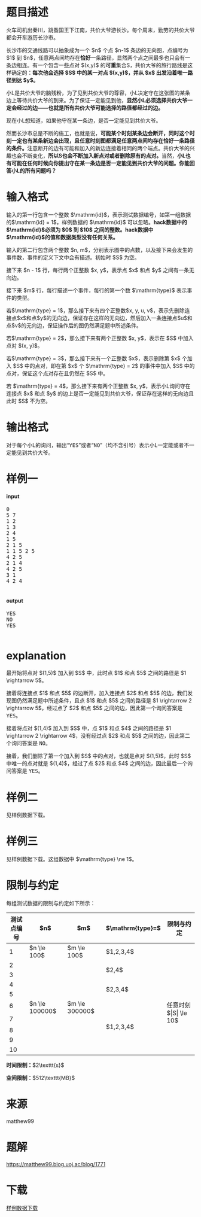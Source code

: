 # 题目描述

<p>火车司机出秦川，跳蚤国王下江南，共价大爷游长沙。每个周末，勤劳的共价大爷都会开车游历长沙市。</p>
<p>长沙市的交通线路可以抽象成为一个 $n$ 个点 $n-1$ 条边的无向图，点编号为 $1$ 到 $n$，任意两点间均存在<strong>恰好</strong>一条路径，显然两个点之间最多也只会有一条边相连。有一个包含一些点对 $(x,y)$ 的<strong>可重</strong>集合S，共价大爷的旅行路线是这样确定的：<strong>每次他会选择 $S$ 中的某一对点 $(x,y)$，并从 $x$ 出发沿着唯一路径到达 $y$。</strong></p>
<p>小L是共价大爷的脑残粉，为了见到共价大爷的尊容，小L决定守在这张图的某条边上等待共价大爷的到来。为了保证一定能见到他，<strong>显然小L必须选择共价大爷一定会经过的边——也就是所有共价大爷可能选择的路径都经过的边。</strong></p>
<p>现在小L想知道，如果他守在某一条边，是否一定能见到共价大爷。</p>
<p>然而长沙市总是不断的施工，也就是说，<strong>可能某个时刻某条边会断开，同时这个时刻一定也有某条新边会出现，且任意时刻图都满足任意两点间均存在恰好一条路径的条件。</strong>注意断开的边有可能和加入的新边连接着相同的两个端点。共价大爷的兴趣也会不断变化，<strong>所以S也会不断加入新点对或者删除原有的点对。</strong>当然，<strong>小L也有可能在任何时候向你提出守在某一条边是否一定能见到共价大爷的问题。你能回答小L的所有问题吗？</strong></p>

# 输入格式


<p>输入的第一行包含一个整数 $\mathrm{id}$，表示测试数据编号，如第一组数据的$\mathrm{id} = 1$，样例数据的 $\mathrm{id}$ 可以忽略。<strong>hack数据中的 $\mathrm{id}$必须为 $0$ 到 $10$ 之间的整数。hack数据中$\mathrm{id}$的值和数据类型没有任何关系。</strong></p>
<p>输入的第二行包含两个整数 $n, m$，分别表示图中的点数，以及接下来会发生的事件数，事件的定义下文中会有描述。初始时 $S$ 为空。</p>
<p>接下来 $n - 1$ 行，每行两个正整数 $x, y$，表示点 $x$ 和点 $y$ 之间有一条无向边。</p>
<p>接下来 $m$ 行，每行描述一个事件，每行的第一个数 $\mathrm{type}$ 表示事件的类型。</p>
<p>若$\mathrm{type} = 1$，那么接下来有四个正整数$x, y, u, v$，表示先删除连接点$x$和点$y$的无向边，保证存在这样的无向边，然后加入一条连接点$u$和点$v$的无向边，保证操作后的图仍然满足题中所述条件。</p>
<p>若$\mathrm{type} = 2$，那么接下来有两个正整数 $x, y$，表示在 $S$ 中加入点对 $(x, y)$。</p>
<p>若$\mathrm{type} = 3$，那么接下来有一个正整数 $x$，表示删除第 $x$ 个加入 $S$ 中的点对，即在第 $x$ 个 $\mathrm{type} = 2$ 的事件中加入 $S$ 中的点对，保证这个点对存在且仍然在 $S$ 中。</p>
<p>若 $\mathrm{type} = 4$，那么接下来有两个正整数 $x, y$，表示小L询问守在连接点 $x$ 和点 $y$ 的边上是否一定能见到共价大爷，保证存在这样的无向边且此时 $S$ 不为空。</p>

# 输出格式


<p>对于每个小L的询问，输出“<samp>YES</samp>”或者“<samp>NO</samp>”（均不含引号）表示小L一定能或者不一定能见到共价大爷。</p>

# 样例一


<h4>input</h4>
<pre>0
5 7
1 2
1 3
2 4
1 5
2 1 5
1 1 5 2 5
4 2 5
2 1 4
4 2 5
3 1
4 2 4

</pre>

<h4>output</h4>
<pre>YES
NO
YES

</pre>


# explanation


<p>最开始将点对 $(1,5)$ 加入到 $S$ 中，此时点 $1$ 和点 $5$ 之间的路径是 $1 \rightarrow 5$。</p>
<p>接着将连接点 $1$ 和点 $5$ 的边断开，加入连接点 $2$ 和点 $5$ 的边，我们发现图仍然满足题中所述条件，且点 $1$ 和点 $5$ 之间的路径是 $1 \rightarrow 2 \rightarrow 5$，经过点了 $2$ 和点 $5$ 之间的边，因此第一个询问答案是 <samp>YES</samp>。</p>
<p>接着将点对 $(1,4)$ 加入到 $S$ 中，点 $1$ 和点 $4$ 之间的路径是 $1 \rightarrow 2 \rightarrow 4$，没有经过点 $2$ 和点 $5$ 之间的边，因此第二个询问答案是 <samp>NO</samp>。</p>
<p>接着，我们删除了第一个加入到 $S$ 中的点对，也就是点对 $(1,5)$，此时 $S$ 中唯一的点对就是 $(1,4)$，经过了点 $2$ 和点 $4$ 之间的边，因此最后一个询问答案是 <samp>YES</samp>。</p>

# 样例二


<p>见样例数据下载。</p>

# 样例三


<p>见样例数据下载。这组数据中 $\mathrm{type} \ne 1$。</p>

# 限制与约定


<p>每组测试数据的限制与约定如下所示：</p>
<div class="table-responsive">
<table class="table table-bordered table-text-center table-vertical-middle"><thead><tr><th>测试点编号</th>
<th>$n$</th>
<th>$m$</th>
<th>$\mathrm{type}=$</th>
<th>限制与约定</th>
</tr></thead><tbody><tr><td>1</td><td>$n \le 100$</td><td>$m \le 100$</td><td>$1,2,3,4$</td><td rowspan="5"></td></tr><tr><td>2</td><td rowspan="9">$n \le 100000$</td><td rowspan="9">$m \le 300000$</td><td rowspan="2">$2,4$</td></tr><tr><td>3</td>
</tr><tr><td>4</td><td rowspan="2">$2,3,4$</td></tr><tr><td>5</td></tr><tr><td>6</td><td rowspan="5">$1,2,3,4$</td><td rowspan="2">任意时刻 $|S| \le 10$</td></tr><tr><td>7</td></tr><tr><td>8</td><td rowspan="3"></td></tr><tr><td>9</td></tr><tr><td>10</td></tr></tbody></table></div>

<p><strong>时间限制：</strong>$2\texttt{s}$</p>
<p><strong>空间限制：</strong>$512\texttt{MB}$</p>

# 来源


<p>matthew99</p>

# 题解


<p><a href="https://matthew99.blog.uoj.ac/blog/1771">https://matthew99.blog.uoj.ac/blog/1771</a></p>

# 下载


<p><a href="/download.php?type=problem&amp;id=207">样例数据下载</a></p>
